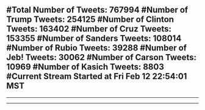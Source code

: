 #Total Number of Tweets: 767994 
#Number of Trump Tweets: 254125
#Number of Clinton Tweets: 163402
#Number of Cruz Tweets: 153355
#Number of Sanders Tweets: 108014
#Number of Rubio Tweets: 39288
#Number of Jeb! Tweets: 30062
#Number of Carson Tweets: 10969
#Number of Kasich Tweets: 8803
#Current Stream Started at Fri Feb 12 22:54:01 MST
---
---
---
